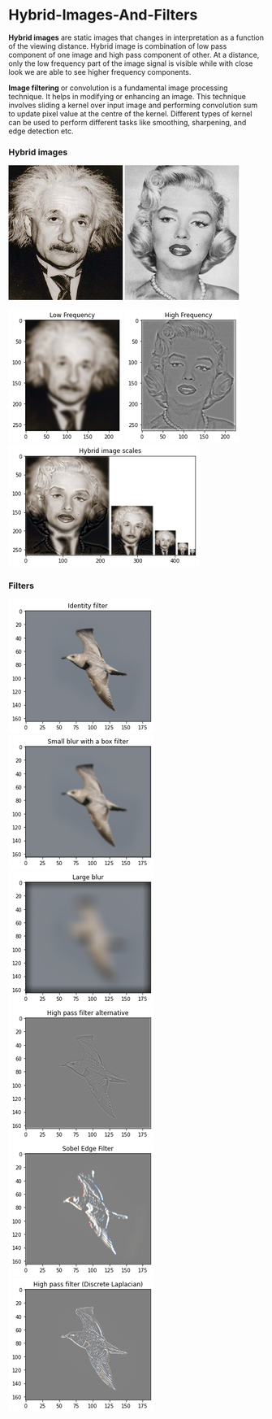 # Hybrid-Images-And-Filters

**Hybrid images** are static images that changes in interpretation as a function of the viewing
distance. Hybrid image is combination of low pass component of one image and high pass component
of other. At a distance, only the low frequency part of the image signal is visible while with
close look we are able to see higher frequency components.

**Image filtering** or convolution is a fundamental image processing technique. It helps in modifying
or enhancing an image. This technique involves sliding a kernel over input image and
performing convolution sum to update pixel value at the centre of the kernel. Different types
of kernel can be used to perform different tasks like smoothing, sharpening, and edge detection
etc.

### Hybrid images

![einstein](/data/einstein.bmp)
![marilyn](/data/marilyn.bmp)

![low](/Results/Hybrid/einstein_marilyn/low_frequencies.png)
![high](/Results/Hybrid/einstein_marilyn/high_frequencies.png)
![hybrid_scales](/Results/Hybrid/einstein_marilyn/hybrid_image_scales.png)

### Filters

![low](/Results/Filter/bird/identity_image.png)
![low](/Results/Filter/bird/blur_image.png)
![low](/Results/Filter/bird/large_blur_image.png)
![low](/Results/Filter/bird/high_pass_image.png)
![low](/Results/Filter/bird/sobel_image.png)
![low](/Results/Filter/bird/laplacian_image.png)

